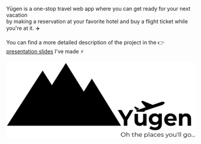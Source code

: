 Yūgen is a one-stop travel web app where you can get ready for your next vacation <br> by making a reservation at your favorite hotel and buy a flight ticket while you're at it. :airplane:

You can find a more detailed description of the project in the :point_right: [presentation slides](Web%20Programming%20Project.pdf) I've made :zap:

![Yugen logo](/static/styles/images/yugen_logo.png)
